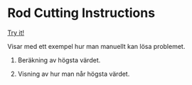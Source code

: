 # Rod Cutting Instructions

[Try it!](https://christernilsson.github.io/Lab/2018/084-RodCuttingInstructions)

Visar med ett exempel hur man manuellt kan lösa problemet.

1. Beräkning av högsta värdet.

2. Visning av hur man når högsta värdet.
